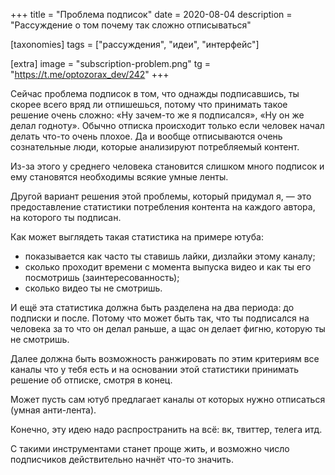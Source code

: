 +++
title = "Проблема подписок"
date = 2020-08-04
description = "Рассуждение о том почему так сложно отписываться"

[taxonomies]
tags = ["рассуждения", "идеи", "интерфейс"]

[extra]
image = "subscription-problem.png"
tg = "https://t.me/optozorax_dev/242"
+++

Сейчас проблема подписок в том, что однажды подписавшись, ты скорее всего вряд ли отпишешься, потому что принимать такое решение очень сложно: «Ну зачем-то же я подписался», «Ну он же делал годноту». Обычно отписка происходит только если человек начал делать что-то очень плохое. Да и вообще отписываются очень сознательные люди, которые анализируют потребляемый контент.

Из-за этого у среднего человека становится слишком много подписок и ему становятся необходимы всякие умные ленты.

Другой вариант решения этой проблемы, который придумал я, — это предоставление статистики потребления контента на каждого автора, на которого ты подписан.

Как может выглядеть такая статистика на примере ютуба: 
* показывается как часто ты ставишь лайки, дизлайки этому каналу; 
* сколько проходит времени с момента выпуска видео и как ты его посмотришь (заинтересованность); 
* сколько видео ты не смотришь.

И ещё эта статистика должна быть разделена на два периода: до подписки и после. Потому что может быть так, что ты подписался на человека за то что он делал раньше, а щас он делает фигню, которую ты не смотришь.

Далее должна быть возможность ранжировать по этим критериям все каналы что у тебя есть и на основании этой статистики принимать решение об отписке, смотря в конец.

Может пусть сам ютуб предлагает каналы от которых нужно отписаться (умная анти-лента).

Конечно, эту идею надо распространить на всё: вк, твиттер, телега итд.

С такими инструментами станет проще жить, и возможно число подписчиков действительно начнёт что-то значить.